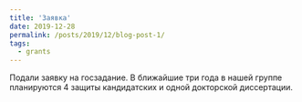 ```yaml
---
title: 'Заявка'
date: 2019-12-28
permalink: /posts/2019/12/blog-post-1/
tags:
  - grants
---
```

Подали заявку на госзадание. В ближайшие три года в нашей группе планируются 4 защиты кандидатских и одной докторской диссертации.
